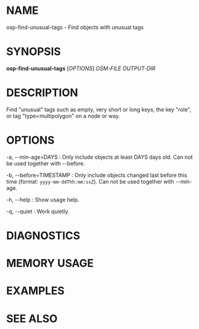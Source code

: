 
# NAME

osp-find-unusual-tags - Find objects with unusual tags

# SYNOPSIS

**osp-find-unusual-tags** \[*OPTIONS*\] *OSM-FILE* *OUTPUT-DIR*

# DESCRIPTION

Find "unusual" tags such as empty, very short or long keys, the key "role",
or tag "type=multipolygon" on a node or way.

# OPTIONS

-a, \--min-age=DAYS
:   Only include objects at least DAYS days old. Can not be used together with
    \--before.

-b, \--before=TIMESTAMP
:   Only include objects changed last before this time
    (format: `yyyy-mm-ddThh:mm:ssZ`). Can not be used together with \--min-age.

-h, \--help
:   Show usage help.

-q, \--quiet
:   Work quietly.

# DIAGNOSTICS

# MEMORY USAGE

# EXAMPLES

# SEE ALSO

